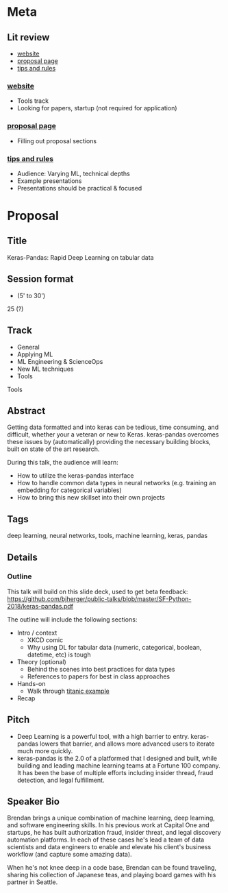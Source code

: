 # Meta

## Lit review

 - [website](http://cfp.papis.io/events/2018)
 - [proposal page](http://cfp.papis.io/events/2018/proposals/new)
 - [tips and rules](https://github.com/PAPIsdotio/general/blob/master/cfp-tips-rules.md)

### [website](http://cfp.papis.io/events/2018)

 - Tools track
 - Looking for papers, startup (not required for application)

### [proposal page](http://cfp.papis.io/events/2018/proposals/new)

 - Filling out proposal sections

### [tips and rules](https://github.com/PAPIsdotio/general/blob/master/cfp-tips-rules.md)

 - Audience: Varying ML, technical depths
 - Example presentations
 - Presentations should be practical & focused

# Proposal

## Title

Keras-Pandas: Rapid Deep Learning on tabular data

## Session format 

 - (5' to 30')

25 (?)

## Track

 - General
 - Applying ML
 - ML Engineering & ScienceOps
 - New ML techniques
 - Tools

Tools

## Abstract

Getting data formatted and into keras can be tedious, time consuming, and difficult, whether your a veteran or new to Keras. keras-pandas overcomes these issues by (automatically) providing the necessary building blocks, built on state of the art research. 

During this talk, the audience will learn:

 - How to utilize the keras-pandas interface
 - How to handle common data types in neural networks (e.g. training an embedding for categorical variables)
 - How to bring this new skillset into their own projects

## Tags

deep learning, neural networks, tools, machine learning, keras, pandas

## Details

### Outline

This talk will build on this slide deck, used to get beta feedback: https://github.com/bjherger/public-talks/blob/master/SF-Python-2018/keras-pandas.pdf

The outline will include the following sections:

 - Intro / context
   - XKCD comic
   - Why using DL for tabular data (numeric, categorical, boolean, datetime, etc) is tough
 - Theory (optional)
   - Behind the scenes into best practices for data types
   - References to papers for best in class approaches
 - Hands-on
   - Walk through [titanic example](https://github.com/bjherger/keras-pandas/blob/master/examples/titanic.py)
 - Recap

## Pitch

 - Deep Learning is a powerful tool, with a high barrier to entry. keras-pandas lowers that barrier, and allows more advanced users to iterate much more quickly. 
 - keras-pandas is the 2.0 of a platformed that I designed and built, while building and leading machine learning teams at a Fortune 100 company. It has been the base of multiple efforts including insider thread, fraud detection, and legal fulfillment. 

## Speaker Bio

Brendan brings a unique combination of machine learning, deep learning, and software engineering skills. In his previous work at Capital One and startups,  he has built authorization fraud, insider threat, and legal discovery automation platforms. In each of these cases he's lead a team of data scientists and data engineers to enable and elevate his client's business workflow (and capture some amazing data).

When he's not knee deep in a code base, Brendan can be found traveling, sharing his collection of Japanese teas, and playing board games with his partner in Seattle. 
